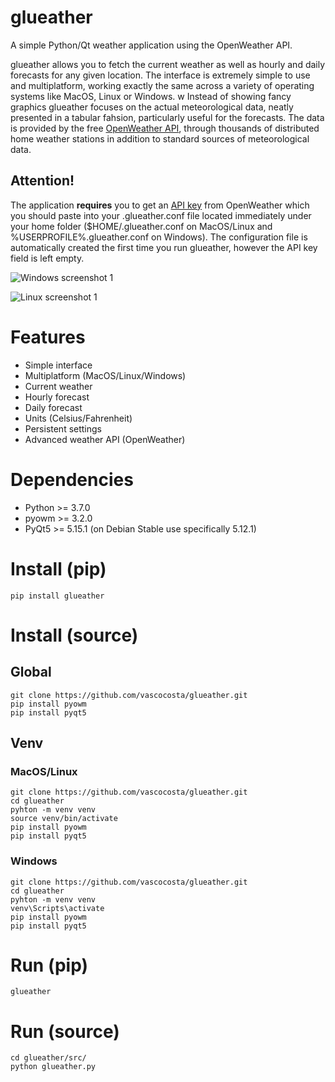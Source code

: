 # glueather

A simple Python/Qt weather application using the OpenWeather API.

glueather allows you to fetch the current weather as well as hourly and daily forecasts for any given location. The interface is extremely simple to use and multiplatform, working exactly the same across a variety of operating systems like MacOS, Linux or Windows.
w
Instead of showing fancy graphics glueather focuses on the actual meteorological data, neatly presented in a tabular fahsion, particularly useful for the forecasts. The data is provided by the free [OpenWeather API](https://openweathermap.org/), through thousands of distributed home weather stations in addition to standard sources of meteorological data.

## Attention!

The application **requires** you to get an [API key](https://home.openweathermap.org/users/sign_up) from OpenWeather which you should paste into your .glueather.conf file located immediately under your home folder ($HOME/.glueather.conf on MacOS/Linux and %USERPROFILE%\.glueather.conf on Windows). The configuration file is automatically created the first time you run glueather, however the API key field is left empty.


![Windows screenshot 1](https://i.imgur.com/lTc87Yq.png)

![Linux screenshot 1](https://i.imgur.com/494m1jA.png)

# Features

* Simple interface
* Multiplatform (MacOS/Linux/Windows)
* Current weather
* Hourly forecast
* Daily forecast
* Units (Celsius/Fahrenheit)
* Persistent settings
* Advanced weather API (OpenWeather)

# Dependencies

* Python >= 3.7.0
* pyowm >= 3.2.0
* PyQt5 >= 5.15.1 (on Debian Stable use specifically 5.12.1) 

# Install (pip)

```
pip install glueather
```

# Install (source)

## Global

```
git clone https://github.com/vascocosta/glueather.git
pip install pyowm
pip install pyqt5
```

## Venv

### MacOS/Linux

```
git clone https://github.com/vascocosta/glueather.git
cd glueather
pyhton -m venv venv
source venv/bin/activate
pip install pyowm
pip install pyqt5
```

### Windows

```
git clone https://github.com/vascocosta/glueather.git
cd glueather
pyhton -m venv venv
venv\Scripts\activate
pip install pyowm
pip install pyqt5
```

# Run (pip)

```
glueather
```

# Run (source)

```
cd glueather/src/
python glueather.py
```
